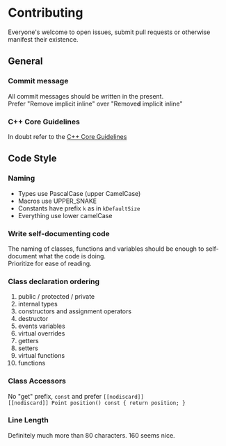 # Contributing
Everyone's welcome to open issues, submit pull requests or otherwise manifest their existence.

## General
### Commit message
All commit messages should be written in the present.  
Prefer "Remove implicit inline" over "Remove**d** implicit inline"

### C++ Core Guidelines
In doubt refer to the [C++ Core Guidelines](https://isocpp.github.io/CppCoreGuidelines/)

## Code Style

### Naming
- Types use PascalCase (upper CamelCase)
- Macros use UPPER_SNAKE
- Constants have prefix `k` as in `kDefaultSize`
- Everything use lower camelCase

### Write self-documenting code
The naming of classes, functions and variables should be enough to self-document what the code is doing.  
Prioritize for ease of reading.

### Class declaration ordering
01. public / protected / private
02. internal types
03. constructors and assignment operators
04. destructor
05. events variables
06. virtual overrides
07. getters
08. setters
09. virtual functions
10. functions

### Class Accessors
No "get" prefix, `const` and prefer `[[nodiscard]]`  
`[[nodiscard]] Point position() const { return position; }`

### Line Length
Definitely much more than 80 characters. 160 seems nice.
